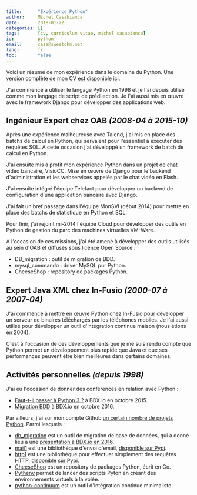```yaml
---
title:      "Expérience Python"
author:     Michel Casabianca
date:       2018-01-22
categories: []
tags:       [cv, curriculum vitae, michel casabianca]
id:         python
email:      casa@sweetohm.net
lang:       fr
toc:        false
---
```


Voici un résumé de mon expérience dans le domaine du Python. Une [version complète de mon CV est disponible ici](http://sweetohm.net/resume/resume.html).

<!--more-->

J'ai commencé à utiliser le langage Python en 1998 et je l'ai depuis utilisé comme mon langage de script de prédilection. Je l'ai aussi mis en œuvre avec le framework Django pour développer des applications web.

Ingénieur Expert chez OAB *(2008-04 à 2015-10)*
-----------------------------------------------

Après une expérience malheureuse avec Talend, j'ai mis en place des batchs de calcul en Python, qui servaient pour l'essentiel à exécuter des requêtes SQL. A cette occasion j'ai développé un framework de batch de calcul en Python.

J'ai ensuite mis à profit mon expérience Python dans un projet de chat vidéo bancaire, VisioCC. Mise en œuvre de Django pour le backend d'administration et les webservices appelés par le chat vidéo en Flash.

J'ai ensuite intégré l'équipe Telefact pour développer un backend de configuration d'une application bancaire avec Django.

J'ai fait un bref passage dans l'équipe MonSVI (début 2014) pour mettre en place des batchs de statistique en Python et SQL.

Pour finir, j'ai rejoint mi-2014 l'équipe Cloud pour développer des outils en Python de gestion du parc des machines virtuelles VM-Ware.

A l'occasion de ces missions, j'ai été amené à développer des outils utilisés au sein d'OAB et diffusés sous licence Open Source :

- DB_migration : outil de migration de BDD.
- mysql_commando : driver MySQL pur Python.
- CheeseShop : repository de packages Python.

Expert Java XML chez In-Fusio *(2000-07 à 2007-04)*
---------------------------------------------------

J'ai commencé à mettre en œuvre Python chez In-Fusio pour développer un serveur de binaires téléchargés par les téléphones mobiles. Je l'ai aussi utilisé pour développer un outil d'intégration continue maison (nous étions en 2004).

C'est à l'occasion de ces développements que je me suis rendu compte que Python permet un développement plus rapide que Java et que ses performances peuvent être bien meilleures dans certains domaines.

Activités personnelles *(depuis 1998)*
--------------------------------------

J'ai eu l'occasion de donner des conférences en relation avec Python :

- [Faut-t-il passer à Python 3 ?](http://sweetohm.net/slides/python-3-migration/) à BDX.io en octobre 2015.
- [Migration BDD](http://sweetohm.net/slides/db-migration/) à BDX.io en octobre 2016.

Par ailleurs, j'ai sur mon compte Github [un certain nombre de projets Python](https://github.com/c4s4?utf8=%E2%9C%93&tab=repositories&q=&type=&language=python). Parmi lesquels :

- [db_migration](https://github.com/c4s4/db_migration) est un outil de migration de base de données, qui a donné lieu à une [présentation à BDX.io en 2016](http://sweetohm.net/slides/db-migration/).
- [mail1](https://github.com/c4s4/mail1) est une bibliothéque d'envoi d'email, [disponible sur Pypi](https://pypi.python.org/pypi/mail1/3.0.1).
- [http1](https://github.com/c4s4/http1) est une bibliothèque pour effectuer simplement des requêtes HTTP, [disponible sur Pypi](https://pypi.python.org/pypi/http1/1.0.1).
- [CheeseShop](https://github.com/c4s4/cheeseshop) est un repository de packages Python, écrit en Go.
- [Pythenv](https://github.com/c4s4/pythenv) permet de lancer des scripts Pyton en créant des environnements virtuels à la volée.
- [python-continuum](https://github.com/c4s4/python-continuum) est un outil d'intégration continue minimaliste.
